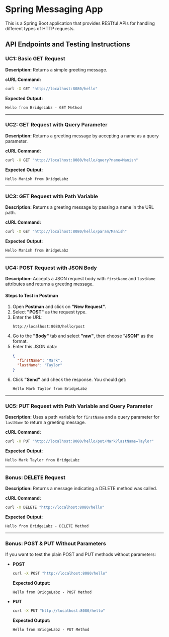 # Spring Messaging App

This is a Spring Boot application that provides RESTful APIs for handling different types of HTTP requests.

## API Endpoints and Testing Instructions

### **UC1: Basic GET Request**
**Description:** Returns a simple greeting message.

**cURL Command:**
```sh
curl -X GET "http://localhost:8080/hello"
```
**Expected Output:**
```
Hello from BridgeLabz - GET Method
```

---

### **UC2: GET Request with Query Parameter**
**Description:** Returns a greeting message by accepting a name as a query parameter.

**cURL Command:**
```sh
curl -X GET "http://localhost:8080/hello/query?name=Manish"
```
**Expected Output:**
```
Hello Manish from BridgeLabz
```

---

### **UC3: GET Request with Path Variable**
**Description:** Returns a greeting message by passing a name in the URL path.

**cURL Command:**
```sh
curl -X GET "http://localhost:8080/hello/param/Manish"
```
**Expected Output:**
```
Hello Manish from BridgeLabz
```

---

### **UC4: POST Request with JSON Body**
**Description:** Accepts a JSON request body with `firstName` and `lastName` attributes and returns a greeting message.


#### **Steps to Test in Postman**
1. Open **Postman** and click on **"New Request"**.
2. Select **"POST"** as the request type.
3. Enter the URL:  
   ```
   http://localhost:8080/hello/post
   ```
4. Go to the **"Body"** tab and select **"raw"**, then choose **"JSON"** as the format.
5. Enter this JSON data:
   ```json
   {
     "firstName": "Mark",
     "lastName": "Taylor"
   }
   ```
6. Click **"Send"** and check the response. You should get:
   ```
   Hello Mark Taylor from BridgeLabz
   ```

---

### **UC5: PUT Request with Path Variable and Query Parameter**
**Description:** Uses a path variable for `firstName` and a query parameter for `lastName` to return a greeting message.

**cURL Command:**
```sh
curl -X PUT "http://localhost:8080/hello/put/Mark?lastName=Taylor"
```
**Expected Output:**
```
Hello Mark Taylor from BridgeLabz
```

---

### **Bonus: DELETE Request**
**Description:** Returns a message indicating a DELETE method was called.

**cURL Command:**
```sh
curl -X DELETE "http://localhost:8080/hello"
```
**Expected Output:**
```
Hello from BridgeLabz - DELETE Method
```

---

### **Bonus: POST & PUT Without Parameters**
If you want to test the plain POST and PUT methods without parameters:

- **POST**
  ```sh
  curl -X POST "http://localhost:8080/hello"
  ```
  **Expected Output:**
  ```
  Hello from BridgeLabz - POST Method
  ```

- **PUT**
  ```sh
  curl -X PUT "http://localhost:8080/hello"
  ```
  **Expected Output:**
  ```
  Hello from BridgeLabz - PUT Method
  
